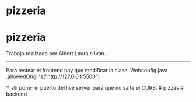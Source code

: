 ﻿# pizzeria
# pizzeria

Trabajo realizado por Albert Laura e Ivan.

-----------------------------------------------------
Para testear el frontend hay que modificar la clase: 
Webconfig.java
	.allowedOrigins("http://127.0.0.1:5500")
  
  Y allí poner el puerto del live server para que no salte el CORS.
#   p i z z a s  
 #   b a c k e n d  
 